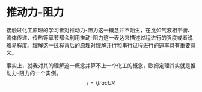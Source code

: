 # 推动力-阻力
接触过化工原理的学习者对推动力-阻力这一概念并不陌生，在比如气液相平衡、流体传递、传热等章节都会利用推动-阻力这一表达来描述过程进行的强度或者说难易程度。理解这一过程背后的原理对理解并行和串行过程进行的速率具有重要意义。

事实上，就我对其的理解这一概念并算不上一个化工的概念，欧姆定理其实就是推动力-阻力的一个实例。$$ I=/frac{U}{R} $$ 
